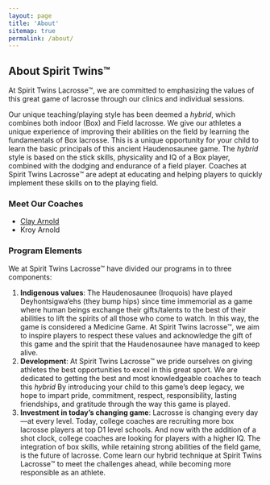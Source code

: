 ```yaml
---
layout: page
title: 'About'
sitemap: true
permalink: /about/
---
```

## About Spirit Twins™️
At Spirit Twins Lacrosse™️, we are committed to emphasizing the values of this great game of lacrosse through our clinics and individual sessions.

Our unique teaching/playing style has been deemed a _hybrid_, which combines both indoor (Box) and Field lacrosse. We give our athletes a unique experience of improving their abilities on the field by learning the fundamentals of Box lacrosse. This is a unique opportunity for your child to learn the basic principals of this ancient Haudenosaunee game. The _hybrid_ style is based on the stick skills, physicality and IQ of a Box player, combined with the dodging and endurance of a field player. Coaches at Spirit Twins Lacrosse™️ are adept at educating and helping players to quickly implement these skills on to the playing field.

### Meet Our Coaches

- [Clay Arnold](clay-arnold)
- Kroy Arnold


### Program Elements

We at Spirit Twins Lacrosse™️ have divided our programs in to three components:

1.  **Indigenous values**: The Haudenosaunee (Iroquois) have played Deyhontsigwa’ehs (they bump hips) since time immemorial as a game where human beings exchange their gifts/talents to the best of their abilities to lift the spirits of all those who come to watch. In this way, the game is considered a Medicine Game. At Spirit Twins lacrosse™️, we aim to inspire players to respect these values and acknowledge the gift of this game and the spirit that the Haudenosaunee have managed to keep alive.
2.  **Development**: At Spirit Twins Lacrosse™️ we pride ourselves on giving athletes the best opportunities to excel in this great sport. We are dedicated to getting the best and most knowledgeable coaches to teach this _hybrid_ By introducing your child to this game’s deep legacy, we hope to impart pride, commitment, respect, responsibility, lasting friendships, and gratitude through the way this game is played.
3.  **Investment in today’s changing game**: Lacrosse is changing every day—at every level. Today, college coaches are recruiting more box lacrosse players at top D1 level schools. And now with the addition of a shot clock, college coaches are looking for players with a higher IQ. The integration of box skills, while retaining strong abilities of the field game, is the future of lacrosse. Come learn our hybrid technique at Spirit Twins Lacrosse™️ to meet the challenges ahead, while becoming more responsible as an athlete.
